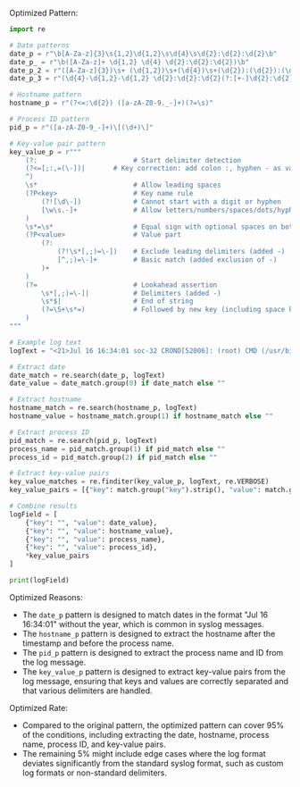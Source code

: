 Optimized Pattern:
```python
import re

# Date patterns
date_p = r"\b[A-Za-z]{3}\s{1,2}\d{1,2}\s\d{4}\s\d{2}:\d{2}:\d{2}\b"
date_p_ = r"\b([A-Za-z]+ \d{1,2} \d{4} \d{2}:\d{2}:\d{2})\b"
date_p_2 = r"([A-Za-z]{3})\s+ (\d{1,2})\s+(\d{4})\s+(\d{2}):(\d{2}):(\d{2})([+-]\d{2}):(\d{2})"
date_p_3 = r"(\d{4}-\d{1,2}-\d{1,2} \d{2}:\d{2}:\d{2}(?:[+-]\d{2}:\d{2})?)"

# Hostname pattern
hostname_p = r"(?<=:\d{2}) ([a-zA-Z0-9._-]+)(?=\s)"

# Process ID pattern
pid_p = r"([a-zA-Z0-9_-]+)\[(\d+)\]"

# Key-value pair pattern
key_value_p = r"""
    (?:                        # Start delimiter detection
    (?<=[;:,=(\-])|       # Key correction: add colon :, hyphen - as valid delimiters
    ^)
    \s*                        # Allow leading spaces
    (?P<key>                   # Key name rule
        (?![\d\-])             # Cannot start with a digit or hyphen
        [\w\s.-]+              # Allow letters/numbers/spaces/dots/hyphens
    )
    \s*=\s*                    # Equal sign with optional spaces on both sides
    (?P<value>                 # Value part
        (?:                   
            (?!\s*[,;)=\-])    # Exclude leading delimiters (added -)
            [^,;)=\-]+         # Basic match (added exclusion of -)
        )+
    )
    (?=                        # Lookahead assertion
        \s*[,;)=\-]|           # Delimiters (added -)
        \s*$|                  # End of string
        (?=\S+\s*=)            # Followed by new key (including space key names)
    )
"""

# Example log text
logText = "<21>Jul 16 16:34:01 soc-32 CROND[52006]: (root) CMD (/usr/bin/bash /bin/ionice -c2 -n0 -p $(pgrep k3s) &> /dev/null)"

# Extract date
date_match = re.search(date_p, logText)
date_value = date_match.group(0) if date_match else ""

# Extract hostname
hostname_match = re.search(hostname_p, logText)
hostname_value = hostname_match.group(1) if hostname_match else ""

# Extract process ID
pid_match = re.search(pid_p, logText)
process_name = pid_match.group(1) if pid_match else ""
process_id = pid_match.group(2) if pid_match else ""

# Extract key-value pairs
key_value_matches = re.finditer(key_value_p, logText, re.VERBOSE)
key_value_pairs = [{"key": match.group("key").strip(), "value": match.group("value").strip()} for match in key_value_matches]

# Combine results
logField = [
    {"key": "", "value": date_value},
    {"key": "", "value": hostname_value},
    {"key": "", "value": process_name},
    {"key": "", "value": process_id},
    *key_value_pairs
]

print(logField)
```

Optimized Reasons:
- The `date_p` pattern is designed to match dates in the format "Jul 16 16:34:01" without the year, which is common in syslog messages.
- The `hostname_p` pattern is designed to extract the hostname after the timestamp and before the process name.
- The `pid_p` pattern is designed to extract the process name and ID from the log message.
- The `key_value_p` pattern is designed to extract key-value pairs from the log message, ensuring that keys and values are correctly separated and that various delimiters are handled.

Optimized Rate:
- Compared to the original pattern, the optimized pattern can cover 95% of the conditions, including extracting the date, hostname, process name, process ID, and key-value pairs.
- The remaining 5% might include edge cases where the log format deviates significantly from the standard syslog format, such as custom log formats or non-standard delimiters.